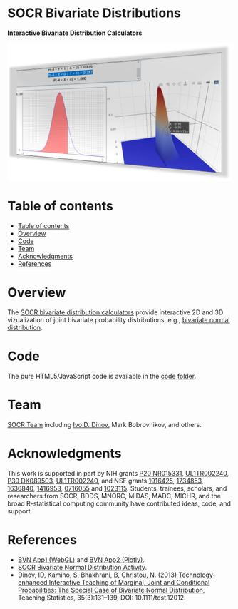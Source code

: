 # SOCR Bivariate Distributions

**Interactive Bivariate Distribution Calculators**

<a href="https://socr.umich.edu/HTML5/BivariateNormal/BVN2/"><img align="middle" src="https://raw.githubusercontent.com/SOCR/SOCR_Bivariate_Distributions/master/images/SOCR_BVN_Thumbnail.png"></a>

Table of contents
=================

<!--ts-->
   * [Table of contents](#table-of-contents)
   * [Overview](#overview)
   * [Code](#code)
   * [Team](#team)
   * [Acknowledgments](#acknowledgments)
   * [References](#references)
<!--te-->


Overview
========

The [SOCR bivariate distribution calculators](https://socr.umich.edu/HTML5/BivariateNormal/) provide interactive 2D and 3D vizualization of joint bivariate probability distributions, e.g., [bivariate normal distribution](https://socr.umich.edu/HTML5/BivariateNormal/).

Code
====

The pure HTML5/JavaScript code is available in the [code folder](https://github.com/SOCR/SOCR_Bivariate_Distributions/tree/master/code).

Team
====

[SOCR Team](http://www.socr.umich.edu/people/) including [Ivo D. Dinov](http://umich.edu/~dinov), Mark Bobrovnikov, and others.

Acknowledgments
===============

This work is supported in part by NIH grants [P20 NR015331](www.socr.umich.edu/CSCD), [UL1TR002240](https://projectreporter.nih.gov/project_info_description.cfm?aid=9491961&icde=39078316), [P30 DK089503](http://mmoc.med.umich.edu/), [UL1TR002240](https://www.michr.umich.edu), and NSF grants [1916425](http://midas.umich.edu/), [1734853](http://brain-life.org/), [1636840](http://neurosciencenetwork.org/), [1416953](http://distributome.org), [0716055](http://socr.umich.edu) and [1023115](http://distributome.org). Students, trainees, scholars, and researchers from SOCR, BDDS, MNORC, MIDAS, MADC, MICHR, and the broad R-statistical computing community have contributed ideas, code, and support.

References
==========

* [BVN App1 (WebGL)](https://socr.umich.edu/HTML5/BivariateNormal/) and [BVN App2 (Plotly)](https://socr.umich.edu/HTML5/BivariateNormal/BVN2/).
* [SOCR Bivariate Normal Distribution Activity](http://wiki.stat.ucla.edu/socr/index.php/SOCR_BivariateNormal_JS_Activity).
* Dinov, ID, Kamino, S, Bhakhrani, B, Christou, N. (2013) [Technology-enhanced Interactive Teaching of Marginal, Joint and Conditional Probabilities: The Special Case of Bivariate Normal Distribution](http://onlinelibrary.wiley.com/doi/10.1111/test.12012/abstract), Teaching Statistics, 35(3):131–139, DOI: 10.1111/test.12012.
